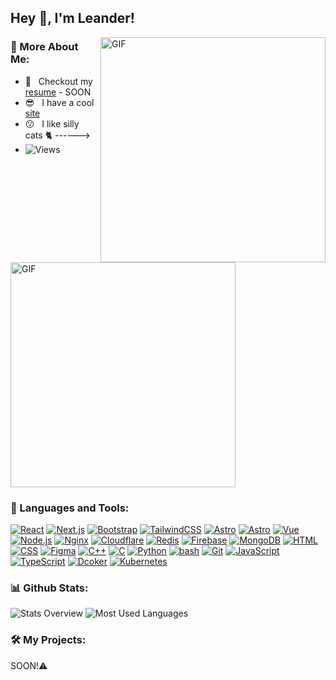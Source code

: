 ## Hey 👋, I'm Leander!

<img align="right" alt="GIF" src="https://media.tenor.com/jb56fVPgnpkAAAAC/busy-cats.gif" width="360px"/>

### 🧐 More About Me:

- 📝 &nbsp; Checkout my [resume]() - SOON
- 😎 &nbsp; I have a cool [site](https://uwuhaftig.de)
- 😗 &nbsp; I like silly cats 🐈 ------>
- ![Views](https://hits-app.vercel.app/hits?url=https://github.com/tomatolix)

<a href="https://discord.com/users/455608238335983617"><img alt="GIF" src="https://lanyard.cnrad.dev/api/1159863525561356379" width="360px"/></a>

### 🔨 Languages and Tools:

[![React](https://raw.githubusercontent.com/DynoW/icons/main/language_and_tools/square/react/react-s.svg)](https://react.dev)
[![Next.js](https://raw.githubusercontent.com/DynoW/icons/main/language_and_tools/square/nextjs/nextjs-s.svg)](https://angular.dev)
[![Bootstrap](https://raw.githubusercontent.com/DynoW/icons/main/language_and_tools/square/bootstrap/bootstrap-s.svg)](https://getbootstrap.com)
[![TailwindCSS](https://raw.githubusercontent.com/DynoW/icons/main/language_and_tools/square/tailwind/tailwind-s.svg)](https://tailwindcss.com)
[![Astro](https://raw.githubusercontent.com/DynoW/icons/main/language_and_tools/square/astro/astro-w-s.svg)](https://astro.build#gh-dark-mode-only)
[![Astro](https://raw.githubusercontent.com/DynoW/icons/main/language_and_tools/square/astro/astro-s.svg)](https://astro.build#gh-light-mode-only)
[![Vue](https://raw.githubusercontent.com/DynoW/icons/main/language_and_tools/square/vue/vue-s.svg)](https://vuejs.org)
[![Node.js](https://raw.githubusercontent.com/DynoW/icons/main/language_and_tools/square/node/node-s.svg)](https://nodejs.org)
[![Nginx](https://raw.githubusercontent.com/DynoW/icons/main/language_and_tools/square/nginx/nginx-s.svg)](https://www.nginx.com)
[![Cloudflare](https://raw.githubusercontent.com/DynoW/icons/main/language_and_tools/square/cloudflare/cloudflare-s.svg)](https://cloudflare.com)
[![Redis](https://raw.githubusercontent.com/DynoW/icons/main/language_and_tools/square/redis/redis-s.svg)](https://redis.io)
[![Firebase](https://raw.githubusercontent.com/DynoW/icons/main/language_and_tools/square/firebase/firebase-s.svg)](https://firebase.google.com)
[![MongoDB](https://raw.githubusercontent.com/DynoW/icons/main/language_and_tools/square/mongodb/mongodb-s.svg)](https://www.mongodb.com)
[![HTML](https://raw.githubusercontent.com/DynoW/icons/main/language_and_tools/square/html/html-s.svg)](https://en.wikipedia.org/wiki/HTML)
[![CSS](https://raw.githubusercontent.com/DynoW/icons/main/language_and_tools/square/css/css-s.svg)](https://en.wikipedia.org/wiki/CSS)
[![Figma](https://raw.githubusercontent.com/DynoW/icons/main/language_and_tools/square/figma/figma-s.svg)](https://www.figma.com)
[![C++](https://raw.githubusercontent.com/DynoW/icons/main/language_and_tools/square/c++/c++-s.svg)](https://www.w3schools.com/cpp/cpp_intro.asp)
[![C](https://raw.githubusercontent.com/DynoW/icons/main/language_and_tools/square/c/c-s.svg)](https://www.w3schools.com/c/c_intro.php)
[![Python](https://raw.githubusercontent.com/DynoW/icons/main/language_and_tools/square/python/python-s.svg)](https://www.python.org)
[![bash](https://raw.githubusercontent.com/DynoW/icons/main/language_and_tools/square/bash/bash-s.svg)](https://www.gnu.org/software/bash)
[![Git](https://raw.githubusercontent.com/DynoW/icons/main/language_and_tools/square/git-scm/git-scm-s.svg)](https://git-scm.com)
[![JavaScript](https://raw.githubusercontent.com/DynoW/icons/main/language_and_tools/square/javascript/javascript-s.svg)](https://developer.mozilla.org/en-US/docs/Web/JavaScript)
[![TypeScript](https://raw.githubusercontent.com/DynoW/icons/main/language_and_tools/square/typescript/typescript-s.svg)](https://www.typescriptlang.org)
[![Dcoker](https://raw.githubusercontent.com/DynoW/icons/main/language_and_tools/square/docker/docker-s.svg)](https://www.docker.com)
[![Kubernetes](https://raw.githubusercontent.com/DynoW/icons/main/language_and_tools/square/kubernetes/kubernetes-s.svg)](https://kubernetes.io)

### 📊 Github Stats:

<a style="text-decoration: none !important" href='https://github.com/DynoW/github-stats-transparent'>
  
![Stats Overview](https://raw.githubusercontent.com/tomatolix/github-stats-transparent/output/generated/overview.svg)
![Most Used Languages](https://raw.githubusercontent.com/tomatolix/github-stats-transparent/output/generated/languages.svg)

</a>

### 🛠️ My Projects:

SOON!⚠️
